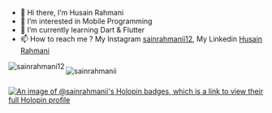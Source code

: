 - 👋 Hi there, I’m Husain Rahmani
- 👀 I’m interested in Mobile Programming
- 🌱 I’m currently learning Dart & Flutter
- 📫 How to reach me ? My Instagram [sainrahmanii12](https://www.instagram.com/sainrahmanii12/), My Linkedin [Husain Rahmani](https://www.linkedin.com/in/husain-rahmani)

<p><img align="left" src="https://github-readme-stats.vercel.app/api?username=sainrahmanii&show_icons=true&locale=en&layout=compact&theme=tokyonight" alt="sainrahmani12"/></p>

###
<p><img src="https://github-readme-streak-stats.herokuapp.com/?user=sainrahmanii&&theme=tokyonight" alt="sainrahmanii" /></p>

###
[![An image of @sainrahmanii's Holopin badges, which is a link to view their full Holopin profile](https://holopin.me/sainrahmanii)](https://holopin.io/@sainrahmanii)
